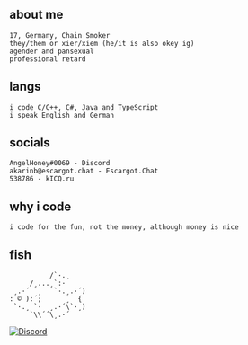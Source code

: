 ## about me
    17, Germany, Chain Smoker
    they/them or xier/xiem (he/it is also okey ig)
    agender and pansexual
    professional retard
    
## langs
    i code C/C++, C#, Java and TypeScript
    i speak English and German

## socials
    AngelHoney#0069 - Discord
    akarinb@escargot.chat - Escargot.Chat
    538786 - kICQ.ru
    
## why i code
    i code for the fun, not the money, although money is nice

## fish
```
          /`·.¸
     /¸...¸`:·
 ¸.·´  ¸   `·.¸.·´)
: © ):´;      ¸  {
 `·.¸ `·  ¸.·´\`·¸)
     `\\´´\¸.·´
```

[![Discord](https://discord.c99.nl/widget/theme-2/587035769424707586.png)]()
